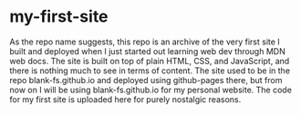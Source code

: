 # my-first-site

As the repo name suggests, this repo is an archive of the very first site I built and deployed when I just started out learning web dev through MDN web docs. The site is built on top of plain HTML, CSS, and JavaScript, and there is nothing much to see in terms of content. The site used to be in the repo blank-fs.github.io and deployed using github-pages there, but from now on I will be using blank-fs.github.io for my personal website. The code for my first site is uploaded here for purely nostalgic reasons.
